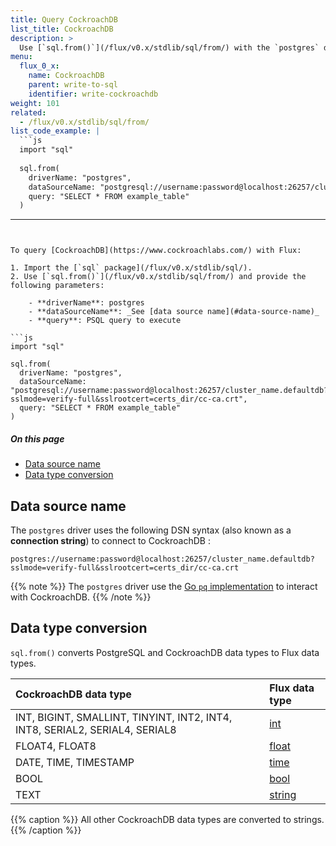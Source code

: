 ```yaml
---
title: Query CockroachDB
list_title: CockroachDB
description: >
  Use [`sql.from()`](/flux/v0.x/stdlib/sql/from/) with the `postgres` driver to query CockroachDB.
menu:
  flux_0_x:
    name: CockroachDB
    parent: write-to-sql
    identifier: write-cockroachdb
weight: 101
related:
  - /flux/v0.x/stdlib/sql/from/
list_code_example: |
  ```js
  import "sql"
  
  sql.from(
    driverName: "postgres",
    dataSourceName: "postgresql://username:password@localhost:26257/cluster_name.defaultdb?sslmode=verify-full&sslrootcert=certs_dir/cc-ca.crt",
    query: "SELECT * FROM example_table"
  )
  ```
---
```


To query [CockroachDB](https://www.cockroachlabs.com/) with Flux:

1. Import the [`sql` package](/flux/v0.x/stdlib/sql/).
2. Use [`sql.from()`](/flux/v0.x/stdlib/sql/from/) and provide the following parameters:

    - **driverName**: postgres
    - **dataSourceName**: _See [data source name](#data-source-name)_
    - **query**: PSQL query to execute

```js
import "sql"

sql.from(
  driverName: "postgres",
  dataSourceName: "postgresql://username:password@localhost:26257/cluster_name.defaultdb?sslmode=verify-full&sslrootcert=certs_dir/cc-ca.crt",
  query: "SELECT * FROM example_table"
)
```

##### On this page

- [Data source name](#data-source-name)
- [Data type conversion](#data-type-conversion)

## Data source name
The `postgres` driver uses the following DSN syntax (also known as a **connection string**)
to connect to CockroachDB :

```
postgres://username:password@localhost:26257/cluster_name.defaultdb?sslmode=verify-full&sslrootcert=certs_dir/cc-ca.crt
```

{{% note %}}
The `postgres` driver use the [Go `pq` implementation](https://www.cockroachlabs.com/docs/stable/build-a-go-app-with-cockroachdb-pq)
to interact with CockroachDB.
{{% /note %}}

## Data type conversion
`sql.from()` converts PostgreSQL and CockroachDB data types to Flux data types.

| CockroachDB data type                                                        | Flux data type                                  |
| :-------------------------------------------------------------------------- | :---------------------------------------------- |
| INT, BIGINT, SMALLINT, TINYINT, INT2, INT4, INT8, SERIAL2, SERIAL4, SERIAL8 | [int](/flux/v0.x/spec/types/#numeric-types)     |
| FLOAT4, FLOAT8                                                              | [float](/flux/v0.x/spec/types/#numeric-types)   |
| DATE, TIME, TIMESTAMP                                                       | [time](/flux/v0.x/spec/types/#time-types)       |
| BOOL                                                                        | [bool](/flux/v0.x/spec/types/#boolean-types)    |
| TEXT                                                                        | [string](/flux/v0.x/spec/types/#string-types)   |

{{% caption %}}
All other CockroachDB data types are converted to strings.
{{% /caption %}}
